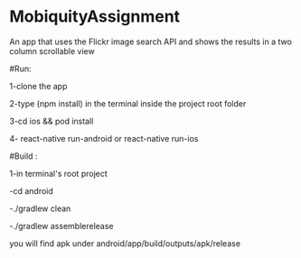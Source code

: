 # MobiquityAssignment
An app that uses the Flickr image search API and shows the results in a two column scrollable view

#Run:

1-clone the app

2-type (npm install) in the terminal inside the project root folder

3-cd ios && pod install

4- react-native run-android or react-native run-ios

#Build :

1-in terminal's root project

-cd android

-./gradlew clean

-./gradlew assemblerelease

you will find apk under android/app/build/outputs/apk/release
